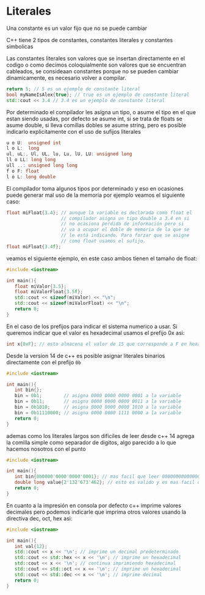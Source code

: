 Literales
===

Una constante es un valor fijo que no se puede cambiar

C++ tiene 2 tipos de constantes, constantes literales y constantes simbolicas

Las constantes literales son valores que se insertan directamente en el codigo
o como decimos coloquialmente son valores que se encuentran cableados, se
consideaan constantes porque no se pueden cambiar dinamicamente, es necesario
volver a compilar.

```c++
return 5; // 5 es un ejemplo de constante literal
bool myNameIsAlex{true}; // true es un ejemplo de constante literal
std::cout << 3.4 // 3.4 es un ejemplo de constante literal
```

Por determinado el compilador les asigna un tipo, o asume el tipo en el que
estan siendo usadas, por defecto se asume int, si se trata de floats se asume
double, si lleva comillas dobles se asume string, pero es posible indicarlo
explicitamente con el uso de sufijos literales

```c++
u o U:  unsigned int
l o L:  long
ul, uL:, Ul, UL, lu, Lu, lU, LU: unsigned long
ll o LL: long long
ull ..: unsigned long long
f o F: float
l o L: long double
```

El compilador toma algunos tipos por determinado y eso en ocasiones puede
generar mal uso de la memoria por ejemplo veamos el siguiente caso:

```c++
float miFloat{3.4}; // aunque la variable es declarada como float el
                    // compilador asigna un tipo double a 3.4 en si 
                    // no ocasiona perdida de información pero si 
                    // va a ocupar el doble de memoria de la que se
                    // le está indicando. Para forzar que se asigne
                    // como float usamos el sufijo.
float miFloat{3.4f};
```

veamos el siguiente ejemplo, en este caso ambos tienen el tamaño de float:
```c++
#include <iostream>

int main(){
   float miValor{3.5};
   float miValorFloat{3.5f};
   std::cout << sizeof(miValor) << "\n";
   std::cout << sizeof(miValorFloat) << "\n";
   return 0;
}
```

En el caso de los prefijos para indicar el sistema numerico a usar. Si queremos
indicar que el valor es hexadecimal usamos el prefijo 0x asi:

```c++
int x{0xF}; // esto almacena el valor de 15 que corresponde a F en hexadecimal
```

Desde la version 14 de c++ es posible asignar literales binarios directamente con el prefijo `0b`
```c++
#include <iostream>

int main(){
   int bin{};
   bin = 0b1;        // asigna 0000 0000 0000 0001 a la variable
   bin = 0b11;       // asigna 0000 0000 0000 0011 a la variable
   bin = 0b1010;     // asigna 0000 0000 0000 1010 a la variable
   bin = 0b11110000; // asigna 0000 0000 1111 0000 a la variable
   return 0;
}
```

ademas como los literales largos son dificiles de leer desde c++ 14 agrega la
comilla simple como separador de digitos, algo parecido a lo que hacemos
nosotros con el punto

```c++
#include <iostream>

int main(){
   int bin{0b0000'0000'0000'0001}; // mas facil que leer 0000000000000001
   double long value{2'132'673'462}; // esto es valido y es mas facil que leer 2132673462
   return 0;
}
```

En cuanto a la impresión en consola por defecto c++ imprime valores decimales
pero podemos indicarle que imprima otros valores usando la directiva dec, oct,
hex asi:

```c++
#include <iostream>

int main(){
   int val{12};
   std::cout << x << '\n'; // imprime un decimal predeterminado
   std::cout << std::hex << x << '\n'; // imprime un hexadecimal
   std::cout << x << '\n'; // continua imprimiendo hexadecimal
   std::cout << std::oct << x << '\n'; // imprime un hexadecimal
   std::cout << std::dec << x << '\n'; // imprime decimal
   return 0;
}
```
